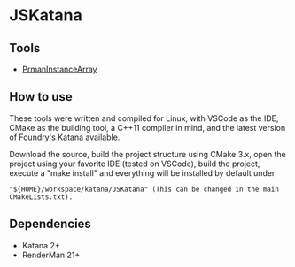 JSKatana
======

Tools
-----

* [PrmanInstanceArray](https://github.com/JoshuaSenouf/JSKatana/tree/master/src/SuperTools/PrmanInstanceArray)

How to use
------

These tools were written and compiled for Linux, with VSCode as the IDE, CMake as the building tool, a C++11 compiler in mind, and the latest version of Foundry's Katana available.

Download the source, build the project structure using CMake 3.x, open the project using your favorite IDE (tested on VSCode), build the project, execute a "make install" and everything will be installed by default under
```
"${HOME}/workspace/katana/JSKatana" (This can be changed in the main CMakeLists.txt).
```

Dependencies
------

* Katana 2+
* RenderMan 21+
